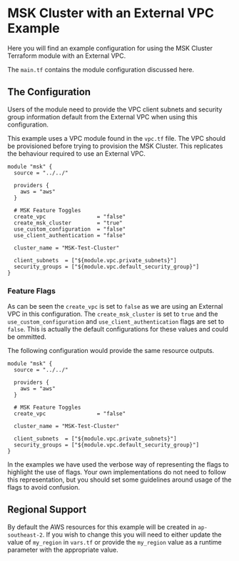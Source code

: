 # MSK Cluster with an External VPC Example
Here you will find an example configuration for using the MSK Cluster Terraform
module with an External VPC.

The `main.tf` contains the module configuration discussed here.

## The Configuration
Users of the module need to provide the VPC client subnets and security group 
information default from the External VPC when using this configuration.

This example uses a VPC module found in the `vpc.tf` file. The VPC should be
provisioned before trying to provision the MSK Cluster. This replicates the
behaviour required to use an External VPC.

```
module "msk" {
  source = "../../"

  providers {
    aws = "aws"
  }

  # MSK Feature Toggles
  create_vpc                = "false"
  create_msk_cluster        = "true"
  use_custom_configuration  = "false"
  use_client_authentication = "false"

  cluster_name = "MSK-Test-Cluster"

  client_subnets  = ["${module.vpc.private_subnets}"]
  security_groups = ["${module.vpc.default_security_group}"]
}
```

### Feature Flags
As can be seen the `create_vpc` is set to `false` as we are using an External
VPC in this configuration. The `create_msk_cluster` is set to `true`
and the `use_custom_configuration` and `use_client_authentication` flags are set
to `false`. This is actually the default configurations for these values and
could be ommitted. 

The following configuration would provide the same resource outputs.
```
module "msk" {
  source = "../../"

  providers {
    aws = "aws"
  }

  # MSK Feature Toggles
  create_vpc                = "false"

  cluster_name = "MSK-Test-Cluster"

  client_subnets  = ["${module.vpc.private_subnets}"]
  security_groups = ["${module.vpc.default_security_group}"]
}
```

In the examples we have used the verbose way of representing the flags to
highlight the use of flags. Your own implementations do not need to follow this
representation, but you should set some guidelines around usage of the flags to
avoid confusion.

## Regional Support
By default the AWS resources for this example will be created in
`ap-southeast-2`. If you wish to change this you will need to either update the
value of `my_region` in `vars.tf` or provide the `my_region` value as a runtime
parameter with the appropriate value.
